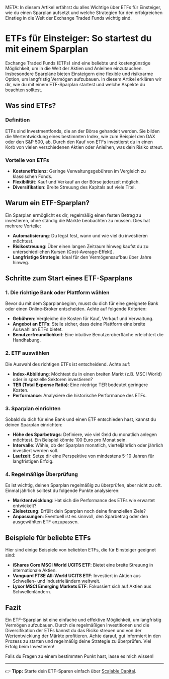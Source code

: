 META: In diesem Artikel erfährst du alles Wichtige über ETFs für Einsteiger, wie du einen Sparplan aufsetzt und welche Strategien für den erfolgreichen Einstieg in die Welt der Exchange Traded Funds wichtig sind.

# ETFs für Einsteiger: So startest du mit einem Sparplan

Exchange Traded Funds (ETFs) sind eine beliebte und kostengünstige Möglichkeit, um in die Welt der Aktien und Anleihen einzutauchen. Insbesondere Sparpläne bieten Einsteigern eine flexible und risikoarme Option, um langfristig Vermögen aufzubauen. In diesem Artikel erklären wir dir, wie du mit einem ETF-Sparplan startest und welche Aspekte du beachten solltest.

## Was sind ETFs?

### Definition

ETFs sind Investmentfonds, die an der Börse gehandelt werden. Sie bilden die Wertentwicklung eines bestimmten Index, wie zum Beispiel den DAX oder den S&P 500, ab. Durch den Kauf von ETFs investierst du in einen Korb von vielen verschiedenen Aktien oder Anleihen, was dein Risiko streut.

### Vorteile von ETFs

- **Kosteneffizienz**: Geringe Verwaltungsgebühren im Vergleich zu klassischen Fonds.
- **Flexibilität**: Kauf und Verkauf an der Börse jederzeit möglich.
- **Diversifikation**: Breite Streuung des Kapitals auf viele Titel.

## Warum ein ETF-Sparplan?

Ein Sparplan ermöglicht es dir, regelmäßig einen festen Betrag zu investieren, ohne ständig die Märkte beobachten zu müssen. Dies hat mehrere Vorteile:

- **Automatisierung**: Du legst fest, wann und wie viel du investieren möchtest.
- **Risikostreuung**: Über einen langen Zeitraum hinweg kaufst du zu unterschiedlichen Kursen (Cost-Average-Effekt).
- **Langfristige Strategie**: Ideal für den Vermögensaufbau über Jahre hinweg.

## Schritte zum Start eines ETF-Sparplans

### 1. Die richtige Bank oder Plattform wählen

Bevor du mit dem Sparplanbeginn, musst du dich für eine geeignete Bank oder einen Online-Broker entscheiden. Achte auf folgende Kriterien:

- **Gebühren**: Vergleiche die Kosten für Kauf, Verkauf und Verwaltung.
- **Angebot an ETFs**: Stelle sicher, dass deine Plattform eine breite Auswahl an ETFs bietet.
- **Benutzerfreundlichkeit**: Eine intuitive Benutzeroberfläche erleichtert die Handhabung.

### 2. ETF auswählen

Die Auswahl des richtigen ETFs ist entscheidend. Achte auf:

- **Index-Abbildung**: Möchtest du in einen breiten Markt (z.B. MSCI World) oder in spezielle Sektoren investieren?
- **TER (Total Expense Ratio)**: Eine niedrige TER bedeutet geringere Kosten.
- **Performance**: Analysiere die historische Performance des ETFs.

### 3. Sparplan einrichten

Sobald du dich für eine Bank und einen ETF entschieden hast, kannst du deinen Sparplan einrichten:

- **Höhe des Sparbetrags**: Definiere, wie viel Geld du monatlich anlegen möchtest. Ein Beispiel könnte 100 Euro pro Monat sein.
- **Intervalle**: Wähle, ob der Sparplan monatlich, vierteljährlich oder jährlich investiert werden soll.
- **Laufzeit**: Setze dir eine Perspektive von mindestens 5-10 Jahren für langfristigen Erfolg.

### 4. Regelmäßige Überprüfung

Es ist wichtig, deinen Sparplan regelmäßig zu überprüfen, aber nicht zu oft. Einmal jährlich solltest du folgende Punkte analysieren:

- **Marktentwicklung**: Hat sich die Performance des ETFs wie erwartet entwickelt?
- **Zielsetzung**: Erfüllt dein Sparplan noch deine finanziellen Ziele?
- **Anpassungen**: Eventuell ist es sinnvoll, den Sparbetrag oder den ausgewählten ETF anzupassen.

## Beispiele für beliebte ETFs

Hier sind einige Beispiele von beliebten ETFs, die für Einsteiger geeignet sind:

- **iShares Core MSCI World UCITS ETF**: Bietet eine breite Streuung in internationale Aktien.
- **Vanguard FTSE All-World UCITS ETF**: Investiert in Aktien aus Schwellen- und Industrieländern weltweit.
- **Lyxor MSCI Emerging Markets ETF**: Fokussiert sich auf Aktien aus Schwellenländern.

## Fazit

Ein ETF-Sparplan ist eine einfache und effektive Möglichkeit, um langfristig Vermögen aufzubauen. Durch die regelmäßigen Investitionen und die Diversifikation der ETFs kannst du das Risiko streuen und von der Wertentwicklung der Märkte profitieren. Achte darauf, gut informiert in den Prozess zu starten und regelmäßig deine Strategie zu überprüfen. Viel Erfolg beim Investieren! 

Falls du Fragen zu einem bestimmten Punkt hast, lasse es mich wissen!

---

👉 **Tipp:** Starte dein ETF-Sparen einfach über [Scalable Capital](https://partner.scalable.capital/dein-link).
